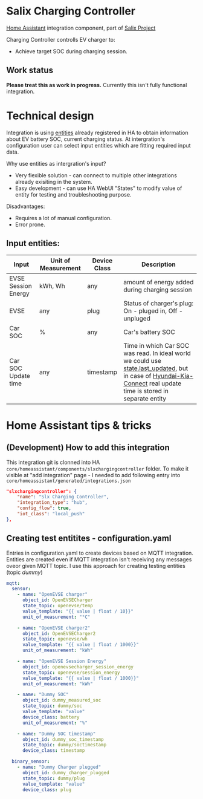 # Salix Charging Controller
[Home Assistant](https://www.home-assistant.io/) integration component, part of [Salix Project](https://github.com/artursulkowski/salix)

Charging Controller controlls EV charger to:
* Achieve target SOC during charging session.

## Work status
**Please treat this as work in progress.**
Currently this isn't fully functional integration.


# Technical design
Integration is using [entities](https://developers.home-assistant.io/docs/core/entity/) already registered in HA to obtain information about EV battery SOC, current charging status.
At intergration's configuration user can select input entities which are fitting required input data.

Why use entities as intergration's input?
* Very flexible solution - can connect to multiple other integrations already exisiting in the system.
* Easy development - can use HA WebUI "States" to modify value of entity for testing and troubleshooting purpose.

Disadvantages:
* Requires a lot of manual configuration.
* Error prone.

## Input entities:

| Input     | Unit of Measurement | Device Class | Description  |
| ---| --- | --- | --- |
| EVSE Session Energy | kWh, Wh | any | amount of energy added during charging session |
| EVSE | any | plug | Status of charger's plug: On - pluged in, Off - unpluged |
| Car SOC | % | any | Car's battery SOC |
| Car SOC Update time | any | timestamp | Time in which Car SOC was read. In ideal world we could use [state.last_updated](https://www.home-assistant.io/docs/configuration/state_object/), but in case of [Hyundai-Kia-Connect](https://github.com/Hyundai-Kia-Connect/kia_uvo) real update time is stored in separate entity |


# Home Assistant tips & tricks

## (Development) How to add this integration
This integration git is clonned into HA `core/homeassistant/components/slxchargingcontroller` folder.
To make it visible at "add integration" page - I needed to add following entry into `core/homeassistant/generated/integrations.json`
``` json
"slxchargingcontroller": {
    "name": "Slx Charging Controller",
    "integration_type": "hub",
    "config_flow": true,
    "iot_class": "local_push"
},
```

## Creating test entitites -  configuration.yaml
Entries in configuration.yaml to create devices based on MQTT integration.
Entities are created even if MQTT integration isn't receiving any messages oveor given MQTT topic. I use this approach for creating testing entities (topic _dummy_)

``` yaml
mqtt:
  sensor:
    - name: "OpenEVSE charger"
      object_id: OpenEVSECharger
      state_topic: openevse/temp
      value_template: "{{ value | float / 10}}"
      unit_of_measurement: "°C"

    - name: "OpenEVSE charger2"
      object_id: OpenEVSECharger2
      state_topic: openevse/wh
      value_template: "{{ value | float / 1000}}"
      unit_of_measurement: "kWh"

    - name: "OpenEVSE Session Energy"
      object_id: openevsecharger_session_energy
      state_topic: openevse/session_energy
      value_template: "{{ value | float / 1000}}"
      unit_of_measurement: "kWh"

    - name: "Dummy SOC"
      object_id: dummy_measured_soc
      state_topic: dummy/soc
      value_template: "value"
      device_class: battery
      unit_of_measurement: "%"

    - name: "Dummy SOC timestamp"
      object_id: dummy_soc_timestamp
      state_topic: dummy/soctimestamp
      device_class: timestamp

  binary_sensor:
    - name: "Dummy Charger plugged"
      object_id: dummy_charger_plugged
      state_topic: dummy/plug
      value_template: "value"
      device_class: plug
```

